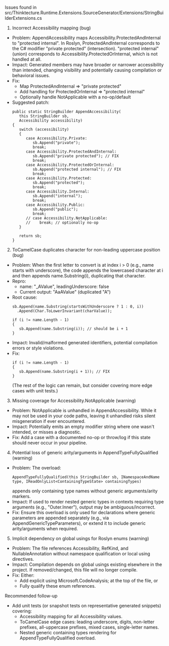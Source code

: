 Issues found in src/Thinktecture.Runtime.Extensions.SourceGenerator/Extensions/StringBuilderExtensions.cs

1) Incorrect Accessibility mapping (bug)
- Problem: AppendAccessibility maps Accessibility.ProtectedAndInternal to "protected internal". In Roslyn, ProtectedAndInternal corresponds to the C# modifier "private protected" (intersection). "protected internal" (union) corresponds to Accessibility.ProtectedOrInternal, which is not handled at all.
- Impact: Generated members may have broader or narrower accessibility than intended, changing visibility and potentially causing compilation or behavioral issues.
- Fix:
  - Map ProtectedAndInternal => "private protected"
  - Add handling for ProtectedOrInternal => "protected internal"
  - Optionally handle NotApplicable with a no-op/default
- Suggested patch:
  ```
  public static StringBuilder AppendAccessibility(
     this StringBuilder sb,
     Accessibility accessibility)
  {
     switch (accessibility)
     {
        case Accessibility.Private:
           sb.Append("private");
           break;
        case Accessibility.ProtectedAndInternal:
           sb.Append("private protected"); // FIX
           break;
        case Accessibility.ProtectedOrInternal:
           sb.Append("protected internal"); // FIX
           break;
        case Accessibility.Protected:
           sb.Append("protected");
           break;
        case Accessibility.Internal:
           sb.Append("internal");
           break;
        case Accessibility.Public:
           sb.Append("public");
           break;
        // case Accessibility.NotApplicable:
        //    break; // optionally no-op
     }

     return sb;
  }
  ```

2) ToCamelCase duplicates character for non-leading uppercase position (bug)
- Problem: When the first letter to convert is at index i > 0 (e.g., name starts with underscore), the code appends the lowercased character at i and then appends name.Substring(i), duplicating that character.
- Repro:
  - name: "_AValue", leadingUnderscore: false
  - Current output: "AaAValue" (duplicated "A")
- Root cause:
  ```
  sb.Append(name.Substring(startsWithUnderscore ? 1 : 0, i))
    .Append(Char.ToLowerInvariant(charValue));

  if (i != name.Length - 1)
  {
     sb.Append(name.Substring(i)); // should be i + 1
  }
  ```
- Impact: Invalid/malformed generated identifiers, potential compilation errors or style violations.
- Fix:
  ```
  if (i != name.Length - 1)
  {
     sb.Append(name.Substring(i + 1)); // FIX
  }
  ```
  (The rest of the logic can remain, but consider covering more edge cases with unit tests.)

3) Missing coverage for Accessibility.NotApplicable (warning)
- Problem: NotApplicable is unhandled in AppendAccessibility. While it may not be used in your code paths, leaving it unhandled risks silent misgeneration if ever encountered.
- Impact: Potentially emits an empty modifier string where one wasn&#39;t intended, or misses a diagnostic.
- Fix: Add a case with a documented no-op or throw/log if this state should never occur in your pipeline.

4) Potential loss of generic arity/arguments in AppendTypeFullyQualified (warning)
- Problem: The overload:
  ```
  AppendTypeFullyQualified(this StringBuilder sb, INamespaceAndName type, IReadOnlyList<ContainingTypeState> containingTypes)
  ```
  appends only containing type names without generic arguments/arity markers.
- Impact: If used to render nested generic types in contexts requiring type arguments (e.g., "Outer<T>.Inner"), output may be ambiguous/incorrect.
- Fix: Ensure this overload is only used for declarations where generic parameters are appended separately (e.g., via AppendGenericTypeParameters), or extend it to include generic arity/arguments when required.

5) Implicit dependency on global usings for Roslyn enums (warning)
- Problem: The file references Accessibility, RefKind, and NullableAnnotation without namespace qualification or local using directives.
- Impact: Compilation depends on global usings existing elsewhere in the project. If removed/changed, this file will no longer compile.
- Fix: Either:
  - Add explicit using Microsoft.CodeAnalysis; at the top of the file, or
  - Fully qualify these enum references.

Recommended follow-up
- Add unit tests (or snapshot tests on representative generated snippets) covering:
  - Accessibility mapping for all Accessibility values.
  - ToCamelCase edge cases: leading underscore, digits, non-letter prefixes, all-uppercase prefixes, mixed cases, single-letter names.
  - Nested generic containing types rendering for AppendTypeFullyQualified overload.
